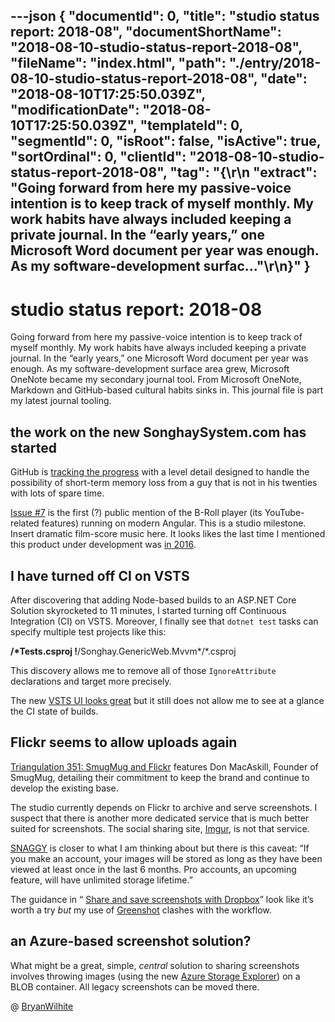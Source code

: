 ---json
{
  "documentId": 0,
  "title": "studio status report: 2018-08",
  "documentShortName": "2018-08-10-studio-status-report-2018-08",
  "fileName": "index.html",
  "path": "./entry/2018-08-10-studio-status-report-2018-08",
  "date": "2018-08-10T17:25:50.039Z",
  "modificationDate": "2018-08-10T17:25:50.039Z",
  "templateId": 0,
  "segmentId": 0,
  "isRoot": false,
  "isActive": true,
  "sortOrdinal": 0,
  "clientId": "2018-08-10-studio-status-report-2018-08",
  "tag": "{\r\n  \"extract\": \"Going forward from here my passive-voice intention is to keep track of myself monthly. My work habits have always included keeping a private journal. In the “early years,” one Microsoft Word document per year was enough. As my software-development surfac...\"\r\n}"
}
---

# studio status report: 2018-08

Going forward from here my passive-voice intention is to keep track of myself monthly. My work habits have always included keeping a private journal. In the “early years,” one Microsoft Word document per year was enough. As my software-development surface area grew, Microsoft OneNote became my secondary journal tool. From Microsoft OneNote, Markdown and GitHub-based cultural habits sinks in. This journal file is part my latest journal tooling.

## the work on the new SonghaySystem.com has started

GitHub is [tracking the progress](https://github.com/BryanWilhite/Songhay.Dashboard/issues) with a level detail designed to handle the possibility of short-term memory loss from a guy that is not in his twenties with lots of spare time.

[Issue #7](https://github.com/BryanWilhite/Songhay.Dashboard/issues/7) is the first (?) public mention of the B-Roll player (its YouTube-related features) running on modern Angular. This is a studio milestone. Insert dramatic film-score music here. It looks likes the last time I mentioned this product under development was [in 2016](http://songhayblog.azurewebsites.net/blog/entry/my-autofac-packages-drama).

## I have turned off CI on VSTS

After discovering that adding Node-based builds to an ASP.NET Core Solution skyrocketed to 11 minutes, I started turning off Continuous Integration (CI) on VSTS. Moreover, I finally see that `dotnet test` tasks can specify multiple test projects like this:

**/*Tests.csproj
    !**/Songhay.GenericWeb.Mvvm*/*.csproj

This discovery allows me to remove all of those `IgnoreAttribute` declarations and target more precisely.

The new [VSTS UI looks great](https://twitter.com/BryanWilhite/status/1024687355158884354) but it still does not allow me to see at a glance the CI state of builds.

## Flickr seems to allow uploads again

[Triangulation 351: SmugMug and Flickr](https://www.youtube.com/watch?v=pIboZj-gb7Q) features Don MacAskill, Founder of SmugMug, detailing their commitment to keep the brand and continue to develop the existing base.

The studio currently depends on Flickr to archive and serve screenshots. I suspect that there is another more dedicated service that is much better suited for screenshots. The social sharing site, [Imgur](https://imgur.com/), is not that service.

[SNAGGY](https://snag.gy/) is closer to what I am thinking about but there is this caveat: “If you make an account, your images will be stored as long as they have been viewed at least once in the last 6 months. Pro accounts, an upcoming feature, will have unlimited storage lifetime.”

The guidance in “ [Share and save screenshots with Dropbox](https://www.dropbox.com/help/photos-videos/screenshots)” look like it’s worth a try *but* my use of [Greenshot](https://chocolatey.org/packages/greenshot) clashes with the workflow.

## an Azure-based screenshot solution?

What might be a great, simple, *central* solution to sharing screenshots involves throwing images (using the new [Azure Storage Explorer](https://azure.microsoft.com/en-us/features/storage-explorer/)) on a BLOB container. All legacy screenshots can be moved there.

@ [BryanWilhite](https://twitter.com/bryanwilhite)
